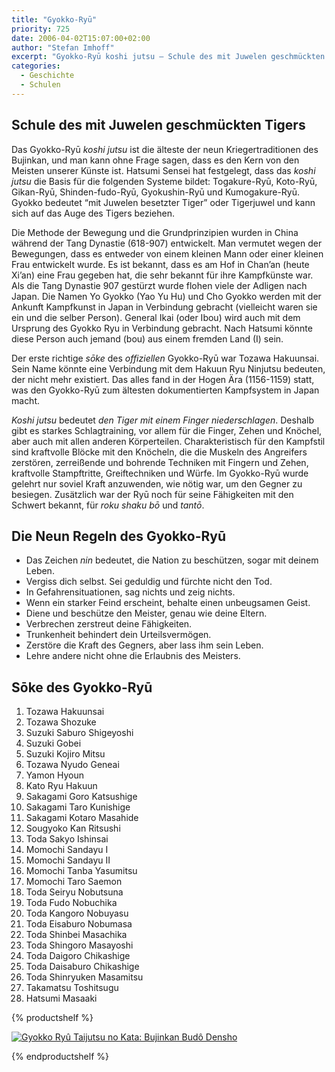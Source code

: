 ```yaml
---
title: "Gyokko-Ryū"
priority: 725
date: 2006-04-02T15:07:00+02:00
author: "Stefan Imhoff"
excerpt: "Gyokko-Ryū koshi jutsu – Schule des mit Juwelen geschmückten Tigers, der älteste Stil, vermutlich schon um 618 n. Chr. in China gegründet."
categories:
  - Geschichte
  - Schulen
---
```


## Schule des mit Juwelen geschmückten Tigers

Das Gyokko-Ryū _koshi jutsu_ ist die älteste der neun Kriegertraditionen des Bujinkan, und man kann ohne Frage sagen, dass es den Kern von den Meisten unserer Künste ist. Hatsumi Sensei hat festgelegt, dass das _koshi jutsu_ die Basis für die folgenden Systeme bildet: Togakure-Ryū, Koto-Ryū, Gikan-Ryū, Shinden-fudo-Ryū, Gyokushin-Ryū und Kumogakure-Ryū. Gyokko bedeutet <q>mit Juwelen besetzter Tiger</q> oder Tigerjuwel und kann sich auf das Auge des Tigers beziehen.

Die Methode der Bewegung und die Grundprinzipien wurden in China während der Tang Dynastie (618-907) entwickelt. Man vermutet wegen der Bewegungen, dass es entweder von einem kleinen Mann oder einer kleinen Frau entwickelt wurde. Es ist bekannt, dass es am Hof in Chan’an (heute Xi’an) eine Frau gegeben hat, die sehr bekannt für ihre Kampfkünste war. Als die Tang Dynastie 907 gestürzt wurde flohen viele der Adligen nach Japan. Die Namen Yo Gyokko (Yao Yu Hu) und Cho Gyokko werden mit der Ankunft Kampfkunst in Japan in Verbindung gebracht (vielleicht waren sie ein und die selber Person). General Ikai (oder Ibou) wird auch mit dem Ursprung des Gyokko Ryu in Verbindung gebracht. Nach Hatsumi könnte diese Person auch jemand (bou) aus einem fremden Land (I) sein.

Der erste richtige _sōke_ des _offiziellen_ Gyokko-Ryū war Tozawa Hakuunsai. Sein Name könnte eine Verbindung mit dem Hakuun Ryu Ninjutsu bedeuten, der nicht mehr existiert. Das alles fand in der Hogen Ära (1156-1159) statt, was den Gyokko-Ryū zum ältesten dokumentierten Kampfsystem in Japan macht.

_Koshi jutsu_ bedeutet _den Tiger mit einem Finger niederschlagen_. Deshalb gibt es starkes Schlagtraining, vor allem für die Finger, Zehen und Knöchel, aber auch mit allen anderen Körperteilen. Charakteristisch für den Kampfstil sind kraftvolle Blöcke mit den Knöcheln, die die Muskeln des Angreifers zerstören, zerreißende und bohrende Techniken mit Fingern und Zehen, kraftvolle Stampftritte, Greiftechniken und Würfe. Im Gyokko-Ryū wurde gelehrt nur soviel Kraft anzuwenden, wie nötig war, um den Gegner zu besiegen. Zusätzlich war der Ryū noch für seine Fähigkeiten mit den Schwert bekannt, für _roku shaku bō_ und _tantō_.

## Die Neun Regeln des Gyokko-Ryū

- Das Zeichen _nin_ bedeutet, die Nation zu beschützen, sogar mit deinem Leben.
- Vergiss dich selbst. Sei geduldig und fürchte nicht den Tod.
- In Gefahrensituationen, sag nichts und zeig nichts.
- Wenn ein starker Feind erscheint, behalte einen unbeugsamen Geist.
- Diene und beschütze den Meister, genau wie deine Eltern.
- Verbrechen zerstreut deine Fähigkeiten.
- Trunkenheit behindert dein Urteilsvermögen.
- Zerstöre die Kraft des Gegners, aber lass ihm sein Leben.
- Lehre andere nicht ohne die Erlaubnis des Meisters.

## Sōke des Gyokko-Ryū

1. Tozawa Hakuunsai
2. Tozawa Shozuke
3. Suzuki Saburo Shigeyoshi
4. Suzuki Gobei
5. Suzuki Kojiro Mitsu
6. Tozawa Nyudo Geneai
7. Yamon Hyoun
8. Kato Ryu Hakuun
9. Sakagami Goro Katsushige
10. Sakagami Taro Kunishige
11. Sakagami Kotaro Masahide
12. Sougyoko Kan Ritsushi
13. Toda Sakyo Ishinsai
14. Momochi Sandayu I
15. Momochi Sandayu II
16. Momochi Tanba Yasumitsu
17. Momochi Taro Saemon
18. Toda Seiryu Nobutsuna
19. Toda Fudo Nobuchika
20. Toda Kangoro Nobuyasu
21. Toda Eisaburo Nobumasa
22. Toda Shinbei Masachika
23. Toda Shingoro Masayoshi
24. Toda Daigoro Chikashige
25. Toda Daisaburo Chikashige
26. Toda Shinryuken Masamitsu
27. Takamatsu Toshitsugu
28. Hatsumi Masaaki

{% productshelf %}

<a class="product" href="http://www.amazon.de/gp/product/392486215X?ie=UTF8&tag=stefanimhoffde-21&linkCode=as2&camp=1638&creative=6742&creativeASIN=392486215X" rel="nofollow noopener noreferrer external" target="_blank">
  <img
    alt="Gyokko Ryû Taijutsu no Kata: Bujinkan Budô Densho"
    class="product-cover"
    src="/assets/images/book/gyokko-ryu-taijutsu-no-kata.jpg"
  />
</a>

{% endproductshelf %}

